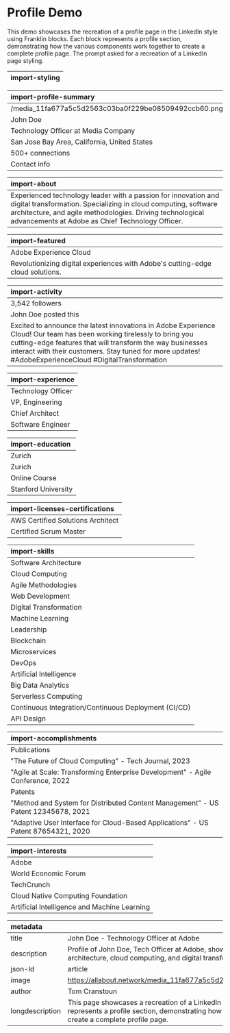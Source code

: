 # Profile Demo

This demo showcases the recreation of a profile page in the LinkedIn style using Franklin blocks. Each block represents a profile section, demonstrating how the various components work together to create a complete profile page. The prompt asked for a recreation of a LinkedIn page styling. 

<!-- Global styling for the entire profile -->
| import-styling |
| :---- |

<!-- Header with navigation and search  -
| import-header |
| :---- |
-->

<!-- Profile summary with name, title, and location -->
| import-profile-summary |
| :---- |
| /media_11fa677a5c5d2563c03ba0f229be08509492ccb60.png |
| John Doe |
| Technology Officer at Media Company |
| San Jose Bay Area, California, United States |
| 500+ connections |
| Contact info |

<!-- About section with professional summary -->
| import-about |
| :---- |
| Experienced technology leader with a passion for innovation and digital transformation. Specializing in cloud computing, software architecture, and agile methodologies. Driving technological advancements at Adobe as Chief Technology Officer. |

<!-- Featured content section -->
| import-featured |
| :---- |
| Adobe Experience Cloud | adobe.com |
| Revolutionizing digital experiences with Adobe's cutting-edge cloud solutions. |

<!-- Recent activity section -->
| import-activity |
| :---- |
| 3,542 followers |
| John Doe posted this  |
| Excited to announce the latest innovations in Adobe Experience Cloud! Our team has been working tirelessly to bring you cutting-edge features that will transform the way businesses interact with their customers. Stay tuned for more updates! #AdobeExperienceCloud #DigitalTransformation |

<!-- Work experience section -->
| import-experience |
| :---- |
| Technology Officer | Media Company | Jan 2022 - Present |
| VP, Engineering | Media Company | Jan 2020 - Dec 2021 • 2 yrs |
| Chief Architect | Daytime Software | Jan 2010 - Dec 2019 • 10 yrs |
| Software Engineer | Tech Startup | Jan 2005 - Dec 2009 • 5 yrs |

<!-- Education section -->
| import-education |
| :---- |
| Zurich | Master of Science in Computer Science | 2000 - 2002 |
| Zurich | Bachelor of Science in Computer Science | 1995 - 2000 |
| Online Course | Advanced Machine Learning | 2018 |
| Stanford University | Executive Leadership Program | 2015 |

<!-- Licenses & Certifications section -->
| import-licenses-certifications |
| :---- |
| AWS Certified Solutions Architect | Amazon Web Services (AWS) |
| Certified Scrum Master | Scrum Alliance |

<!-- Skills section -->
| import-skills |
| :---- |
| Software Architecture |
| Cloud Computing |
| Agile Methodologies |
| Web Development |
| Digital Transformation |
| Machine Learning |
| Leadership |
| Blockchain |
| Microservices |
| DevOps |
| Artificial Intelligence |
| Big Data Analytics |
| Serverless Computing |
| Continuous Integration/Continuous Deployment (CI/CD) |
| API Design |

<!-- Accomplishments section -->
| import-accomplishments |
| :---- |
| Publications |
| "The Future of Cloud Computing" - Tech Journal, 2023 |
| "Agile at Scale: Transforming Enterprise Development" - Agile Conference, 2022 |
| Patents |
| "Method and System for Distributed Content Management" - US Patent 12345678, 2021 |
| "Adaptive User Interface for Cloud-Based Applications" - US Patent 87654321, 2020 |

<!-- Interests section -->
| import-interests |
| :---- |
| Adobe |
| World Economic Forum |
| TechCrunch |
| Cloud Native Computing Foundation |
| Artificial Intelligence and Machine Learning |

<!-- Footer section 
| import-footer |
| :---- |
-->

<!-- Metadata for SEO and page information -->
| metadata |  |
| :---- | :---- |
| title | John Doe - Technology Officer at Adobe |
| description | Profile of John Doe, Tech Officer at Adobe, showcasing his experience in software architecture, cloud computing, and digital transformation. |
| json-ld | article |
| image | https://allabout.network/media_11fa677a5c5d2563c03ba0f229be08509492ccb60.png |
| author | Tom Cranstoun |
| longdescription | This page showcases a recreation of a LinkedIn profile using Franklin blocks. Each block represents a profile section, demonstrating how the various components work together to create a complete profile page. |
